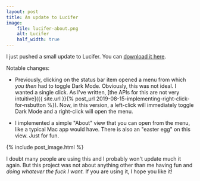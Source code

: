 ```yaml
---
layout: post
title: An update to Lucifer
image:
    file: lucifer-about.png
    alt: Lucifer
    half_width: true
---
```


I just pushed a small update to Lucifer. You can [download it here](https://www.hexedbits.com/lucifer).

<!--excerpt-->

Notable changes:

- Previously, clicking on the status bar item opened a menu from which *you then* had to toggle Dark Mode. Obviously, this was not ideal. I wanted a single click. As I've written, [the APIs for this are not very intuitive]({{ site.url }}{% post_url 2019-08-15-implementing-right-click-for-nsbutton %}). Now, in this version, a left-click will immediately toggle Dark Mode and a right-click will open the menu.

- I implemented a simple "About" view that you can open from the menu, like a typical Mac app would have. There is also an "easter egg" on this view. Just for fun.

{% include post_image.html %}

I doubt many people are using this and I probably won't update much it again. But this project was not about anything other than me having fun and *doing whatever the fuck I want.* If you are using it, I hope you like it!
